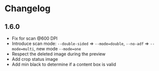 # Changelog

## 1.6.0

- Fix for scan @600 DPI
- Introduce scan mode: `--double-sided` => `--mode=double`, `--no-adf` => `--mode=multi`, new mode `--mode=one`
- Respect the deleted image during the preview
- Add crop status image
- Add min black to determine if a content box is valid
